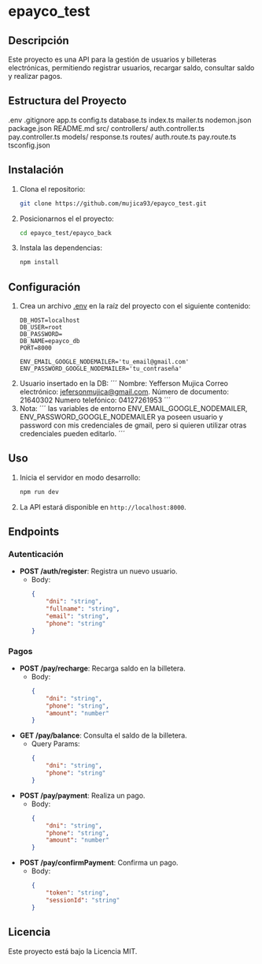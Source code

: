 # epayco_test

## Descripción
Este proyecto es una API para la gestión de usuarios y billeteras electrónicas, permitiendo registrar usuarios, recargar saldo, consultar saldo y realizar pagos.

## Estructura del Proyecto

.env
.gitignore
app.ts
config.ts
database.ts
index.ts
mailer.ts
nodemon.json
package.json
README.md
src/
    controllers/
        auth.controller.ts
        pay.controller.ts
    models/
        response.ts
    routes/
        auth.route.ts
        pay.route.ts
tsconfig.json


## Instalación
1. Clona el repositorio:
    ```sh
    git clone https://github.com/mujica93/epayco_test.git
    ```
2. Posicionarnos el el proyecto:
    ```sh
    cd epayco_test/epayco_back
    ```
3. Instala las dependencias:
    ```sh
    npm install
    ```

## Configuración
1. Crea un archivo [.env](http://_vscodecontentref_/15) en la raíz del proyecto con el siguiente contenido:
    ```env
    DB_HOST=localhost
    DB_USER=root
    DB_PASSWORD=
    DB_NAME=epayco_db
    PORT=8000

    ENV_EMAIL_GOOGLE_NODEMAILER='tu_email@gmail.com'
    ENV_PASSWORD_GOOGLE_NODEMAILER='tu_contraseña'
    ```
2. Usuario insertado en la DB:
    ´´´
    Nombre: Yefferson Mujica
    Correo electrónico: jefersonmujica@gmail.com.
    Número de documento: 21640302
    Numero telefónico: 04127261953
    ´´´
3.  Nota:
    ´´´
    las variables de entorno ENV_EMAIL_GOOGLE_NODEMAILER, ENV_PASSWORD_GOOGLE_NODEMAILER ya poseen usuario y password con mis credenciales de gmail, pero si quieren utilizar otras credenciales pueden editarlo.
    ´´´

## Uso
1. Inicia el servidor en modo desarrollo:
    ```sh
    npm run dev
    ```
2. La API estará disponible en `http://localhost:8000`.

## Endpoints
### Autenticación
- **POST /auth/register**: Registra un nuevo usuario.
    - Body:
        ```json
        {
            "dni": "string",
            "fullname": "string",
            "email": "string",
            "phone": "string"
        }
        ```

### Pagos
- **POST /pay/recharge**: Recarga saldo en la billetera.
    - Body:
        ```json
        {
            "dni": "string",
            "phone": "string",
            "amount": "number"
        }
        ```
- **GET /pay/balance**: Consulta el saldo de la billetera.
    - Query Params:
        ```json
        {
            "dni": "string",
            "phone": "string"
        }
        ```
- **POST /pay/payment**: Realiza un pago.
    - Body:
        ```json
        {
            "dni": "string",
            "phone": "string",
            "amount": "number"
        }
        ```
- **POST /pay/confirmPayment**: Confirma un pago.
    - Body:
        ```json
        {
            "token": "string",
            "sessionId": "string"
        }
        ```

## Licencia
Este proyecto está bajo la Licencia MIT.